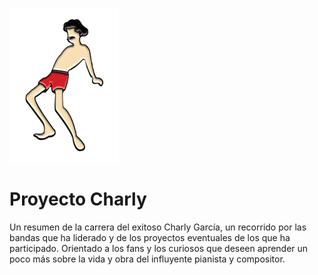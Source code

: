 
![Logo](https://raw.githubusercontent.com/SantiagoLauria/proyecto-charly/main/img/charly-cayendo.png)


# Proyecto Charly

Un resumen de la carrera del exitoso Charly García, un recorrido por las bandas que ha liderado y de los proyectos eventuales de los que ha participado. Orientado a los fans y los curiosos que deseen aprender un poco más sobre la vida y obra del influyente pianista y compositor.

